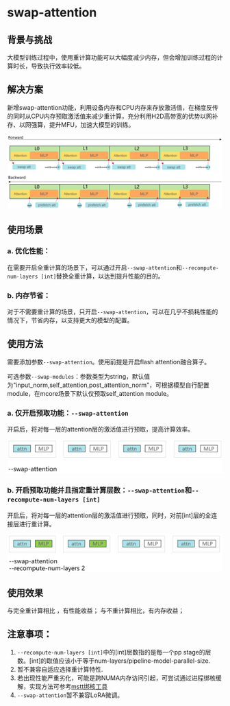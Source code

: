 # swap-attention

## 背景与挑战

大模型训练过程中，使用重计算功能可以大幅度减少内存，但会增加训练过程的计算时长，导致执行效率较低。

## 解决方案

新增swap-attention功能，利用设备内存和CPU内存来存放激活值，在梯度反传的同时从CPU内存预取激活值来减少重计算，充分利用H2D高带宽的优势以网补存、以网强算，提升MFU，加速大模型的训练。

![输入图片说明](../../sources/images/swap_attention.png)

## 使用场景

### a. 优化性能：

在需要开启全重计算的场景下，可以通过开启`--swap-attention`和`--recompute-num-layers [int]`替换全重计算，以达到提升性能的目的。

### b. 内存节省：

对于不需要重计算的场景，只开启`--swap-attention`，可以在几乎不损耗性能的情况下，节省内存，以支持更大的模型的配置。


## 使用方法

需要添加参数`--swap-attention`。使用前提是开启flash attention融合算子。

可选参数`--swap-modules`：参数类型为string，默认值为"input_norm,self_attention,post_attention_norm"，可根据模型自行配置module，在mcore场景下默认仅预取self_attention module。

### a. 仅开启预取功能：`--swap-attention`

开启后，将对每一层的attention层的激活值进行预取，提高计算效率。

![输入图片说明](../../sources/images/swap_attention1.png)

### b. 开启预取功能并且指定重计算层数：`--swap-attention`和`--recompute-num-layers [int]`

开启后，将对每一层的attention层的激活值进行预取，同时，对前[int]层的全连接层进行重计算。

![输入图片说明](../../sources/images/swap_attention2.png)

## 使用效果

与完全重计算相比 ，有性能收益；
与不重计算相比，有内存收益；

## 注意事项：

1. `--recompute-num-layers [int]`中的[int]层数指的是每一个pp stage的层数。[int]的取值应该小于等于num-layers/pipeline-model-parallel-size.
2. 暂不兼容自适应选择重计算特性.
3. 若出现性能严重劣化，可能是跨NUMA内存访问引起，可尝试通过进程绑核缓解，实现方法可参考[mstt绑核工具](https://gitee.com/ascend/mstt/tree/master/profiler/affinity_cpu_bind)
4. `--swap-attention`暂不兼容LoRA微调。